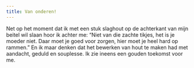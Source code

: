```yaml
---
title: Van onderen!
---
```

Net op het moment dat ik met een stuk slaghout op de achterkant van mijn beitel wil slaan hoor ik achter me: “Niet van die zachte tikjes, het is je moeder niet. Daar moet je goed voor zorgen, hier moet je heel hard op rammen.” En ik maar denken dat het bewerken van hout te maken had met aandacht, geduld en souplesse. Ik zie ineens een gouden toekomst voor me.
